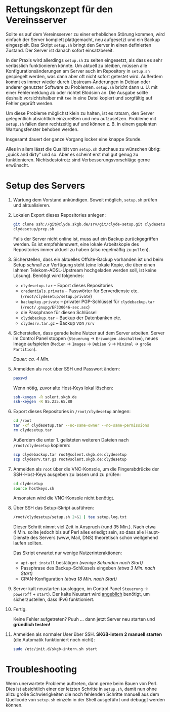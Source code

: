 Rettungskonzept für den Vereinsserver
=====================================

Sollte es auf dem Vereinsserver zu einer erheblichen Störung kommen,
wird einfach der Server komplett plattgemacht, neu aufgesetzt und ein
Backup eingespielt. Das Skript `setup.sh` bringt den Server in einen
definierten Zustand. Der Server ist danach sofort einsatzbereit.

In der Praxis wird allerdings `setup.sh` zu selten eingesetzt, als dass
es sehr verlässlich funktionieren könnte. Um aktuell zu bleiben, müssen
alle Konfigurationsänderungen am Server auch im Repository in `setup.sh`
gespiegelt werden, was dann aber oft nicht sofort getestet wird.
Außerdem kommt es immer wieder durch Upstream-Änderungen in Debian oder
anderer genutzter Software zu Problemen. `setup.sh` bricht dann u. U.
mit einer Fehlermeldung ab oder richtet Blödsinn an. Die Ausgabe sollte
deshalb vorsichtshalber mit `tee` in eine Datei kopiert und sorgfältig
auf Fehler geprüft werden.

Um diese Probleme möglichst klein zu halten, ist es ratsam, den Server
gelegentlich absichtlich einzureißen und neu aufzusetzen. Probleme mit
`setup.sh` fallen dann rechtzeitig auf und können z. B. in einem
geplanten Wartungsfenster behoben werden.

Insgesamt dauert der ganze Vorgang locker eine knappe Stunde.

Alles in allem lässt die Qualität von `setup.sh` durchaus zu wünschen
übrig: „quick and dirty“ und so. Aber es scheint erst mal gut genug zu
funktionieren. Nichtsdestotrotz sind Verbesserungsvorschläge gerne
erwünscht.



Setup des Servers
=================

1.	Wartung dem Vorstand ankündigen. Soweit möglich, `setup.sh` prüfen
	und aktualisieren.

1.	Lokalen Export dieses Repositories anlegen:
	```bash
	git clone ssh://git@clyde.skgb.de/srv/git/clyde-setup.git clydesetup
	clydesetup/prep.sh
	
	```
	
	Falls der Server nicht online ist, muss auf ein Backup zurückgegriffen
	werden. Es ist empfehlenswert, eine lokale Arbeitskopie des Repositories
	immer aktuell zu haben (also regelmäßig zu `pull`en).

1.	Sicherstellen, dass ein aktuelles Offsite-Backup vorhanden ist und
	beim Setup *schnell* zur Verfügung steht (eine lokale Kopie, die
	über einen lahmen Telekom-ADSL-Upstream hochgeladen werden soll,
	ist keine Lösung). Benötigt wird folgendes:
	- `clydesetup.tar` – Export dieses Repositories
	- `credentials.private` – Passwörter für Serverdienste etc.
	  (`/root/clydesetup/setup.private`)
	- `backupkey.private` – privater PGP-Schlüssel für `clydebackup.tar`
	  (`/root/.gnupg/EF330646-sec.asc`)
	- die Passphrase für diesen Schlüssel
	- `clydebackup.tar` – Backup der Datenbanken etc.
	- `clydesrv.tar.gz` – Backup von `/srv`

1.	Sicherstellen, dass gerade keine Nutzer auf dem Server arbeiten.
	Server im Control Panel stoppen (`Steuerung` → `Erzwungen abschalten`), neues
	Image aufspielen (`Medien` → `Images` → `Debian 9` → `Minimal` → `große
	Partition`).
	
	*Dauer: ca. 4 Min.*

1.	Anmelden als `root` über SSH und Passwort ändern:
	```bash
	passwd
	
	```
	
	Wenn nötig, zuvor alte Host-Keys lokal löschen:
	```bash
	ssh-keygen -R solent.skgb.de
	ssh-keygen -R 85.235.65.80
	
	```

1.	Export dieses Repositories in `/root/clydesetup` anlegen:
	```bash
	cd /root
	tar -xf clydesetup.tar --no-same-owner --no-same-permissions
	rm clydesetup.tar
	
	```
	
	Außerdem die unter 1. gelisteten weiteren Dateien nach
	`/root/clydesetup` kopieren:
	```bash
	scp clydebackup.tar root@solent.skgb.de:clydesetup
	scp clydesrv.tar.gz root@solent.skgb.de:clydesetup
	
	```

1.	Anmelden als `root` über die VNC-Konsole, um die Fingerabdrücke
	der SSH-Host-Keys ausgeben zu lassen und zu prüfen:
	```bash
	cd clydesetup
	source hostkeys.sh
	
	```
	
	Ansonsten wird die VNC-Konsole nicht benötigt.

1.	Über SSH das Setup-Skript ausführen:
	```bash
	/root/clydesetup/setup.sh 2>&1 | tee setup.log.txt
	
	```
	
	Dieser Schritt nimmt viel Zeit in Anspruch (rund 35 Min.). Nach etwa
	4 Min. sollte jedoch bis auf Perl alles erledigt sein, so dass alle
	Haupt-Dienste des Servers (www, Mail, DNS) theoretisch schon
	weitgehend laufen sollten.
	
	Das Skript erwartet nur wenige Nutzerinteraktionen:
	- `apt-get install` bestätigen *(wenige Sekunden nach Start)*
	- Passphrase des Backup-Schlüssels eingeben *(etwa 3 Min. nach Start)*
	- CPAN-Konfiguration *(etwa 18 Min. nach Start)*

1.	Server kalt neustarten (ausloggen, im Control Panel `Steuerung` →
	`poweroff` + `start`). Der kalte Neustart wird [angeblich](http://www.netcup-wiki.de/wiki/Zus%C3%A4tzliche_IP_Adresse_konfigurieren#IPv6)
	benötigt, um sicherzustellen, dass IPv6 funktioniert.

1.	Fertig.
	
	Keine Fehler aufgetreten? Puuh … dann jetzt Server neu starten
	und **gründlich testen!**

1.	Anmelden als normaler User über SSH. **SKGB-intern 2 manuell
	starten** (die Automatik funktioniert noch nicht):
	```bash
	sudo /etc/init.d/skgb-intern.sh start
	
	```



Troubleshooting
===============

Wenn unerwartete Probleme auftreten, dann gerne beim Bauen von Perl.
Dies ist absichtlich einer der letzten Schritte in `setup.sh`, damit nun
ohne allzu große Schwierigkeiten die noch fehlenden Schritte manuell aus
dem Quellcode von `setup.sh` einzeln in der Shell ausgeführt und debuggt
werden können.
